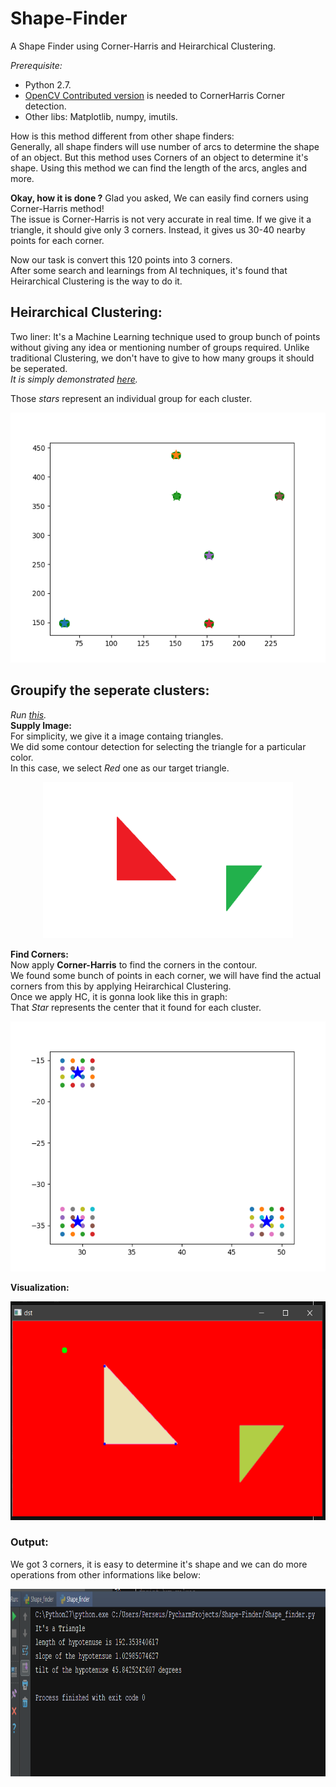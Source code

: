 # Shape-Finder
A Shape Finder using Corner-Harris and Heirarchical Clustering.

*Prerequisite:*
- Python 2.7.
- [OpenCV Contributed version](https://pypi.python.org/pypi/opencv-contrib-python) is needed to CornerHarris Corner detection.
- Other libs: Matplotlib, numpy, imutils.


How is this method different from other shape finders:  
Generally, all shape finders will use number of arcs to determine the shape of an object.
But this method uses Corners of an object to determine it's shape.
Using this method we can find the length of the arcs, angles and more.

**Okay, how it is done ?**
Glad you asked, We can easily find corners using Corner-Harris method!  
The issue is Corner-Harris is not very accurate in real time. If we give it a triangle, it should give only 3 corners.
Instead, it gives us 30-40 nearby points for each corner.

Now our task is convert this 120 points into 3 corners.  
After some search and learnings from AI techniques, it's found that Heirarchical Clustering is the way to do it.

## Heirarchical Clustering:  
Two liner: It's a Machine Learning technique used to group bunch of points without giving any idea or mentioning number of groups required. Unlike traditional Clustering, we don't have to give to how many groups it should be seperated.  
*It is simply demonstrated [here](https://github.com/perseus784/Shape-Finder/blob/master/Heirarchical_Clustering.py).*  

Those *stars* represent an individual group for each cluster.
<p align="center">
<img src="/media/hr.png" alt="hr" width="700" height="400">
</p>

## Groupify the seperate clusters:
*Run [this](https://github.com/perseus784/Shape-Finder/blob/master/Shape-finder.py).*  
**Supply Image:**  
For simplicity, we give it a image containg triangles.  
We did some contour detection for selecting the triangle for a particular color.  
In this case, we select *Red* one as our target triangle.  
<p align="center">
<img src="/media/triangles.png" alt="tri" width="400" height="250">
</p>

**Find Corners:**  
Now apply **Corner-Harris** to find the corners in the contour.  
We found some bunch of points in each corner, we will have find the actual corners from this by applying Heirarchical Clustering.  
Once we apply HC, it is gonna look like this in graph:  
That *Star* represents the center that it found for each cluster.
<p align="center">
<img src="/media/Clustering.png" alt="matplot" width="700" height="400">
</p>

**Visualization:**
<p align="center">
<img src="/media/Clustered_image.png" alt="opencv" width="600" height="350">
</p>

### Output:
We got 3 corners, it is easy to determine it's shape and we can do more operations from other informations like below:  
<p align="center">
<img src="/media/ouput.png" alt="op" width="800" height="300">
</p>

